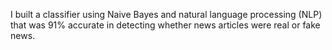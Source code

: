 I built a classifier using Naive Bayes and natural language processing (NLP) that was 91% accurate in detecting whether news articles were real or fake news.
